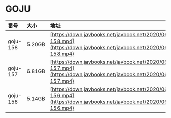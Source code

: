 # GOJU

| 番号 | 大小 | 地址 |
| :--- | :--- | :--- |
| goju-158 | 5.20GB | [https://down.javbooks.net/javbook.net/2020/06/22/goju-158.mp4](https://down.javbooks.net/javbook.net/2020/06/22/goju-158.mp4) |
| goju-157 | 6.81GB | [https://down.javbooks.net/javbook.net/2020/06/22/goju-157.mp4](https://down.javbooks.net/javbook.net/2020/06/22/goju-157.mp4) |
| goju-156 | 5.14GB | [https://down.javbooks.net/javbook.net/2020/06/22/goju-156.mp4](https://down.javbooks.net/javbook.net/2020/06/22/goju-156.mp4) |



